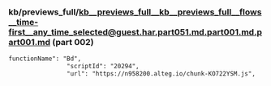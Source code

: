 ### kb/previews_full/kb__previews_full__kb__previews_full__flows__time-first__any_time_selected@guest.har.part051.md.part001.md.part001.md (part 002)

```md
functionName": "Bd",
                "scriptId": "20294",
                "url": "https://n958200.alteg.io/chunk-KO722YSM.js",

```

```
